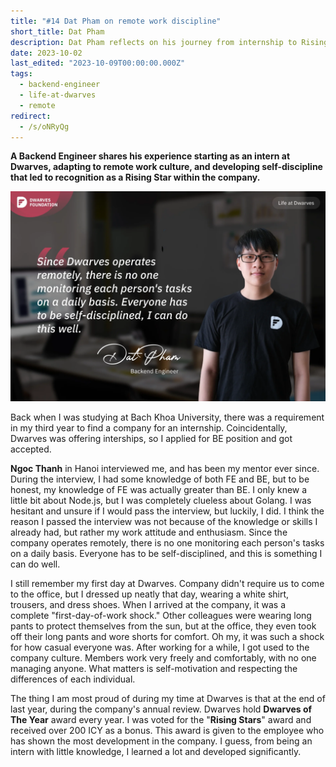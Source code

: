 ```yaml
---
title: "#14 Dat Pham on remote work discipline"
short_title: Dat Pham
description: Dat Pham reflects on his journey from internship to Rising Star at Dwarves, highlighting the self-discipline required in remote work environments
date: 2023-10-02
last_edited: "2023-10-09T00:00:00.000Z"
tags:
  - backend-engineer
  - life-at-dwarves
  - remote
redirect:
  - /s/oNRyQg
---
```


**A Backend Engineer shares his experience starting as an intern at Dwarves, adapting to remote work culture, and developing self-discipline that led to recognition as a Rising Star within the company.**

![Dat Pham - BE Engineer at Dwarves](assets/notion-image-1744012307115-lz63t.webp)

Back when I was studying at Bach Khoa University, there was a requirement in my third year to find a company for an internship. Coincidentally, Dwarves was offering interships, so I applied for BE position and got accepted.

**Ngoc Thanh** in Hanoi interviewed me, and has been my mentor ever since. During the interview, I had some knowledge of both FE and BE, but to be honest, my knowledge of FE was actually greater than BE. I only knew a little bit about Node.js, but I was completely clueless about Golang. I was hesitant and unsure if I would pass the interview, but luckily, I did. I think the reason I passed the interview was not because of the knowledge or skills I already had, but rather my work attitude and enthusiasm. Since the company operates remotely, there is no one monitoring each person's tasks on a daily basis. Everyone has to be self-disciplined, and this is something I can do well.

I still remember my first day at Dwarves. Company didn't require us to come to the office, but I dressed up neatly that day, wearing a white shirt, trousers, and dress shoes. When I arrived at the company, it was a complete "first-day-of-work shock." Other colleagues were wearing long pants to protect themselves from the sun, but at the office, they even took off their long pants and wore shorts for comfort. Oh my, it was such a shock for how casual everyone was. After working for a while, I got used to the company culture. Members work very freely and comfortably, with no one managing anyone. What matters is self-motivation and respecting the differences of each individual.

The thing I am most proud of during my time at Dwarves is that at the end of last year, during the company's annual review. Dwarves hold **Dwarves of The Year** award every year. I was voted for the "**Rising Stars**" award and received over 200 ICY as a bonus. This award is given to the employee who has shown the most development in the company. I guess, from being an intern with little knowledge, I learned a lot and developed significantly.
